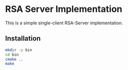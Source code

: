 # RSA Server Implementation

This is a simple single-client RSA-Server implementation.

## Installation

```bash
mkdir -p bin
cd bin
cmake ..
make
```
